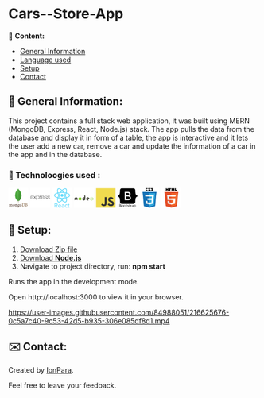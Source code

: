# Cars--Store-App

📃 **Content:**
- [General Information](#General-Information)
- [Language used](#languages)
- [Setup](#setup)
- [Contact](#contact)

 ## 📑 General Information:
This project contains a full stack web application, it was built using MERN (MongoDB, Express, React, Node.js) stack.
The app pulls the data from the database and display it in form of a table, the app is interactive and it lets the user add a new car, remove a car  and update the information of a car in the app and in the database.

### 🔣 <a id="languages">Technoloogies used </a>:

<p align="left">
<img src="https://raw.githubusercontent.com/devicons/devicon/master/icons/mongodb/mongodb-original-wordmark.svg" alt="mongodb" width="40" height="40"/>
<img src="https://raw.githubusercontent.com/devicons/devicon/master/icons/express/express-original-wordmark.svg" alt="expressjs" width="40" height="40"/>
<img src="https://raw.githubusercontent.com/devicons/devicon/master/icons/react/react-original-wordmark.svg" alt="react" width="40" height="40"/>
<img src="https://raw.githubusercontent.com/devicons/devicon/master/icons/nodejs/nodejs-original-wordmark.svg" alt="nodejs" width="40" height="40"/>
<img src="https://raw.githubusercontent.com/devicons/devicon/master/icons/javascript/javascript-original.svg" alt="javascript" width="40" height="40"/>
<img src="https://raw.githubusercontent.com/devicons/devicon/master/icons/bootstrap/bootstrap-plain-wordmark.svg" alt="bootstrap" width="40" height="40"/>
<img src="https://raw.githubusercontent.com/devicons/devicon/master/icons/css3/css3-original-wordmark.svg" alt="css3" width="40" height="40"/> 
<img src="https://raw.githubusercontent.com/devicons/devicon/master/icons/html5/html5-original-wordmark.svg" alt="html5" width="40" height="40"/>
</p>

## 📘 <a id="setup">Setup</a>:

1. [Download Zip file](https://github.com/IonPara/Cars-Store-App/archive/refs/heads/master.zip)
2. [Download **Node.js**](https://nodejs.org/dist/v18.13.0/node-v18.13.0-x64.msi)
3. Navigate to project directory, run: **npm start**

Runs the app in the development mode.

Open http://localhost:3000 to view it in your browser.


https://user-images.githubusercontent.com/84988051/216625676-0c5a7c40-9c53-42d5-b935-306e085df8d1.mp4



## ✉️ <a id="contact">Contact</a>:

Created by [IonPara](https://github.com/IonPara).

Feel free to leave your feedback.
